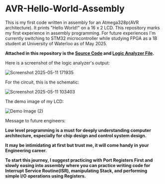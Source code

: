# AVR-Hello-World-Assembly

This is my first code written in assembly for an Atmega328p(AVR architecture). It prints "Hello World!" on a 16 x 2 LCD. This repository marks my first experience in assembly programming. For future experiences I'm currently switching to STM32 microcontroller while studying FPGA as a 1B student at University of Waterloo as of May 2025.

**Attached in this repository is the [Source Code](./Hello_World.asm) and [Logic Analyzer File](./Asm.sr).**

Here is a screenshot of the logic analyzer's output:

![Screenshot 2025-05-11 171935](https://github.com/user-attachments/assets/61c106e3-ac88-44bc-91a5-a6ca4f1883a1)

For the circuit, this is the schematic:

![Screenshot 2025-05-11 103403](https://github.com/user-attachments/assets/7a56162d-0ba0-4b13-bae2-6a952c9926b5)

The demo image of my LCD:

![Demo Image (2)](https://github.com/user-attachments/assets/2f676a08-1a84-42ea-85d0-a4fda34dc970)

Message to future engineers:

**Low level programming is a must for deeply understanding computer architecture, especially for chip design and control system design.**

**It may be intimidating at first but trust me, it will come handy in your Engineering career.**

**To start this journey, I suggest practicing with Port Registers First and slowly easing into assembly where you can practice writing code for  
Interrupt Service Routine(ISR), manipulating Stack, and performing simple I/O operations using Registers.**

